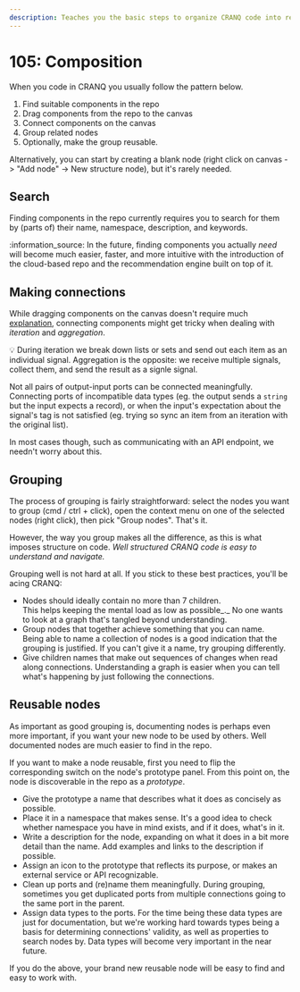 ```yaml
---
description: Teaches you the basic steps to organize CRANQ code into reusable components.
---
```


# 105: Composition

When you code in CRANQ you usually follow the pattern below.

1. Find suitable components in the repo
2. Drag components from the repo to the canvas
3. Connect components on the canvas
4. Group related nodes
5. Optionally, make the group reusable.

Alternatively, you can start by creating a blank node (right click on canvas -> "Add node" -> New structure node), but it's rarely needed.

## Search

Finding components in the repo currently requires you to search for them by (parts of) their name, namespace, description, and keywords.

:information\_source: In the future, finding components you actually _need_ will become much easier, faster, and more intuitive with the introduction of the cloud-based repo and the recommendation engine built on top of it.

## Making connections

While dragging components on the canvas doesn't require much [explanation](../102/), connecting components might get tricky when dealing with _iteration_ and _aggregation_.

:bulb: During iteration we break down lists or sets and send out each item as an individual signal. Aggregation is the opposite: we receive multiple signals, collect them, and send the result as a signle signal.

Not all pairs of output-input ports can be connected meaningfully. Connecting ports of incompatible data types (eg. the output sends a `string` but the input expects a record), or when the input's expectation about the signal's tag is not satisfied (eg. trying so sync an item from an iteration with the original list).

In most cases though, such as communicating with an API endpoint, we needn't worry about this.

## Grouping

The process of grouping is fairly straightforward: select the nodes you want to group (cmd / ctrl + click), open the context menu on one of the selected nodes (right click), then pick "Group nodes". That's it.

However, the way you group makes all the difference, as this is what imposes structure on code. _Well structured CRANQ code is easy to understand and navigate._

Grouping well is not hard at all. If you stick to these best practices, you'll be acing CRANQ:

* Nodes should ideally contain no more than 7 children.\
  This helps keeping the mental load as low as possible_._ No one wants to look at a graph that's tangled beyond understanding.
* Group nodes that together achieve something that you can name. \
  Being able to name a collection of nodes is a good indication that the grouping is justified. If you can't give it a name, try grouping differently.
* Give children names that make out sequences of changes when read along connections. Understanding a graph is easier when you can tell what's happening by just following the connections.

## Reusable nodes

As important as good grouping is, documenting nodes is perhaps even more important, if you want your new node to be used by others. Well documented nodes are much easier to find in the repo.

If you want to make a node reusable, first you need to flip the corresponding switch on the node's prototype panel. From this point on, the node is discoverable in the repo as a _prototype_.

* Give the prototype a name that describes what it does as concisely as possible.
* Place it in a namespace that makes sense. It's a good idea to check whether namespace you have in mind exists, and if it does, what's in it.
* Write a description for the node, expanding on what it does in a bit more detail than the name. Add examples and links to the description if possible.
* Assign an icon to the prototype that reflects its purpose, or makes an external service or API recognizable.
* Clean up ports and (re)name them meaningfully. During grouping, sometimes you get duplicated ports from multiple connections going to the same port in the parent.
* Assign data types to the ports. For the time being these data types are just for documentation, but we're working hard towards types being a basis for determining connections' validity, as well as properties to search nodes by. Data types will become very important in the near future.

If you do the above, your brand new reusable node will be easy to find and easy to work with.
